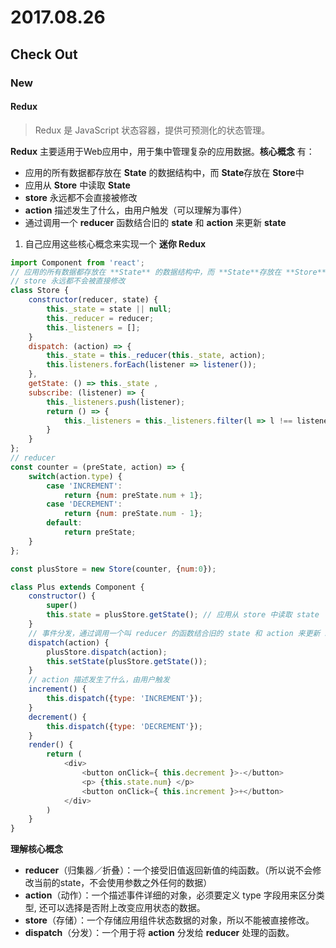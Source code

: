 
# 2017.08.26

## Check Out

### New

#### Redux

> Redux 是 JavaScript 状态容器，提供可预测化的状态管理。

**Redux** 主要适用于Web应用中，用于集中管理复杂的应用数据。**核心概念** 有：

- 应用的所有数据都存放在 **State** 的数据结构中，而 **State**存放在 **Store**中
- 应用从 **Store** 中读取 **State** 
- **store** 永远都不会直接被修改
- **action** 描述发生了什么，由用户触发（可以理解为事件）
- 通过调用一个 **reducer** 函数结合旧的 **state** 和 **action** 来更新 **state**

 
1. 自己应用这些核心概念来实现一个 **迷你 Redux**

```js
import Component from 'react';
// 应用的所有数据都存放在 **State** 的数据结构中，而 **State**存放在 **Store**中
// store 永远都不会被直接修改
class Store {
    constructor(reducer, state) {
        this._state = state || null;
        this._reducer = reducer;
        this._listeners = [];
    }
    dispatch: (action) => {
        this._state = this._reducer(this._state, action);
        this.listeners.forEach(listener => listener());
    },
    getState: () => this._state ,
    subscribe: (listener) => {
        this._listeners.push(listener);
        return () => {
            this._listeners = this._listeners.filter(l => l !== listener);
        }
    }
};
// reducer
const counter = (preState, action) => {
    switch(action.type) {
        case 'INCREMENT':
            return {num: preState.num + 1};
        case 'DECREMENT':
            return {num: preState.num - 1};
        default:
            return preState;
    }
};

const plusStore = new Store(counter, {num:0});

class Plus extends Component {
    constructor() {
        super()
        this.state = plusStore.getState(); // 应用从 store 中读取 state
    }
    // 事件分发，通过调用一个叫 reducer 的函数结合旧的 state 和 action 来更新 state
    dispatch(action) {
        plusStore.dispatch(action);
        this.setState(plusStore.getState());
    }
    // action 描述发生了什么，由用户触发
    increment() {
        this.dispatch({type: 'INCREMENT'});
    }
    decrement() {
        this.dispatch({type: 'DECREMENT'});
    }
    render() {
        return (
            <div>
                <button onClick={ this.decrement }>-</button>
                <p> {this.state.num} </p>
                <button onClick={ this.increment }>+</button>
            </div>
        )
    }
}
```

**理解核心概念**

- **reducer**（归集器／折叠）：一个接受旧值返回新值的纯函数。（所以说不会修改当前的state，不会使用参数之外任何的数据）
- **action**（动作）：一个描述事件详细的对象，必须要定义 type 字段用来区分类型, 还可以选择是否附上改变应用状态的数据。
- **store**（存储）：一个存储应用组件状态数据的对象，所以不能被直接修改。
- **dispatch**（分发）：一个用于将 **action** 分发给 **reducer** 处理的函数。
